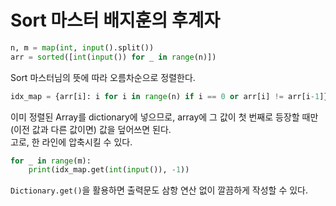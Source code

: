 # Sort 마스터 배지훈의 후계자

```py
n, m = map(int, input().split())
arr = sorted([int(input()) for _ in range(n)])
```

Sort 마스터님의 뜻에 따라 오름차순으로 정렬한다.

```py
idx_map = {arr[i]: i for i in range(n) if i == 0 or arr[i] != arr[i-1]}
```

이미 정렬된 Array를 dictionary에 넣으므로, array에 그 값이 첫 번째로 등장할 때만(이전 값과 다른 값이면) 값을 덮어쓰면 된다.\
고로, 한 라인에 압축시킬 수 있다.

```py
for _ in range(m):
    print(idx_map.get(int(input()), -1))
```

`Dictionary.get()`을 활용하면 출력문도 삼항 연산 없이 깔끔하게 작성할 수 있다.

